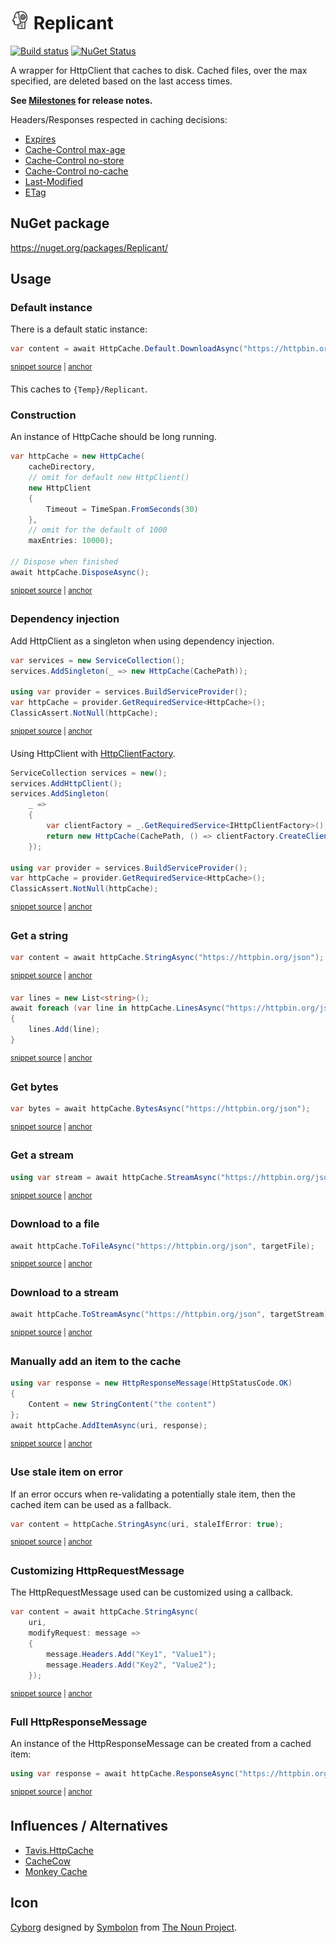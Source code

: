 # <img src="/src/icon.png" height="30px"> Replicant

[![Build status](https://ci.appveyor.com/api/projects/status/2t806jcx34s3r796/branch/main?svg=true)](https://ci.appveyor.com/project/SimonCropp/Replicant)
[![NuGet Status](https://img.shields.io/nuget/v/Replicant.svg)](https://www.nuget.org/packages/Replicant/)

A wrapper for HttpClient that caches to disk. Cached files, over the max specified, are deleted based on the last access times.

**See [Milestones](../../milestones?state=closed) for release notes.**

Headers/Responses respected in caching decisions:

 * [Expires](https://developer.mozilla.org/en-US/docs/Web/HTTP/Headers/Expires)
 * [Cache-Control max-age](https://developer.mozilla.org/en-US/docs/Web/HTTP/Headers/Cache-Control#expiration)
 * [Cache-Control no-store](https://developer.mozilla.org/en-US/docs/Web/HTTP/Headers/Cache-Control#cacheability)
 * [Cache-Control no-cache](https://developer.mozilla.org/en-US/docs/Web/HTTP/Headers/Cache-Control#cacheability)
 * [Last-Modified](https://developer.mozilla.org/en-US/docs/Web/HTTP/Headers/Last-Modified)
 * [ETag](https://developer.mozilla.org/en-US/docs/Web/HTTP/Headers/ETag)


## NuGet package

https://nuget.org/packages/Replicant/


## Usage


### Default instance

There is a default static instance:

<!-- snippet: DefaultInstance -->
<a id='snippet-DefaultInstance'></a>
```cs
var content = await HttpCache.Default.DownloadAsync("https://httpbin.org/status/200");
```
<sup><a href='/src/Tests/HttpCacheTests.cs#L94-L98' title='Snippet source file'>snippet source</a> | <a href='#snippet-DefaultInstance' title='Start of snippet'>anchor</a></sup>
<!-- endSnippet -->

This caches to `{Temp}/Replicant`.


### Construction

An instance of HttpCache should be long running.

<!-- snippet: Construction -->
<a id='snippet-Construction'></a>
```cs
var httpCache = new HttpCache(
    cacheDirectory,
    // omit for default new HttpClient()
    new HttpClient
    {
        Timeout = TimeSpan.FromSeconds(30)
    },
    // omit for the default of 1000
    maxEntries: 10000);

// Dispose when finished
await httpCache.DisposeAsync();
```
<sup><a href='/src/Tests/HttpCacheTests.cs#L36-L51' title='Snippet source file'>snippet source</a> | <a href='#snippet-Construction' title='Start of snippet'>anchor</a></sup>
<!-- endSnippet -->


### Dependency injection

Add HttpClient as a singleton when using dependency injection.

<!-- snippet: DependencyInjection -->
<a id='snippet-DependencyInjection'></a>
```cs
var services = new ServiceCollection();
services.AddSingleton(_ => new HttpCache(CachePath));

using var provider = services.BuildServiceProvider();
var httpCache = provider.GetRequiredService<HttpCache>();
ClassicAssert.NotNull(httpCache);
```
<sup><a href='/src/Tests/HttpCacheTests.cs#L57-L66' title='Snippet source file'>snippet source</a> | <a href='#snippet-DependencyInjection' title='Start of snippet'>anchor</a></sup>
<!-- endSnippet -->

Using HttpClient with [HttpClientFactory](https://docs.microsoft.com/en-us/dotnet/architecture/microservices/implement-resilient-applications/use-httpclientfactory-to-implement-resilient-http-requests).

<!-- snippet: DependencyInjectionWithHttpFactory -->
<a id='snippet-DependencyInjectionWithHttpFactory'></a>
```cs
ServiceCollection services = new();
services.AddHttpClient();
services.AddSingleton(
    _ =>
    {
        var clientFactory = _.GetRequiredService<IHttpClientFactory>();
        return new HttpCache(CachePath, () => clientFactory.CreateClient());
    });

using var provider = services.BuildServiceProvider();
var httpCache = provider.GetRequiredService<HttpCache>();
ClassicAssert.NotNull(httpCache);
```
<sup><a href='/src/Tests/HttpCacheTests.cs#L72-L87' title='Snippet source file'>snippet source</a> | <a href='#snippet-DependencyInjectionWithHttpFactory' title='Start of snippet'>anchor</a></sup>
<!-- endSnippet -->


### Get a string

<!-- snippet: string -->
<a id='snippet-string'></a>
```cs
var content = await httpCache.StringAsync("https://httpbin.org/json");
```
<sup><a href='/src/Tests/HttpCacheTests.cs#L260-L264' title='Snippet source file'>snippet source</a> | <a href='#snippet-string' title='Start of snippet'>anchor</a></sup>
<a id='snippet-string-1'></a>
```cs
var lines = new List<string>();
await foreach (var line in httpCache.LinesAsync("https://httpbin.org/json"))
{
    lines.Add(line);
}
```
<sup><a href='/src/Tests/HttpCacheTests.cs#L272-L280' title='Snippet source file'>snippet source</a> | <a href='#snippet-string-1' title='Start of snippet'>anchor</a></sup>
<!-- endSnippet -->


### Get bytes

<!-- snippet: bytes -->
<a id='snippet-bytes'></a>
```cs
var bytes = await httpCache.BytesAsync("https://httpbin.org/json");
```
<sup><a href='/src/Tests/HttpCacheTests.cs#L288-L292' title='Snippet source file'>snippet source</a> | <a href='#snippet-bytes' title='Start of snippet'>anchor</a></sup>
<!-- endSnippet -->


### Get a stream

<!-- snippet: stream -->
<a id='snippet-stream'></a>
```cs
using var stream = await httpCache.StreamAsync("https://httpbin.org/json");
```
<sup><a href='/src/Tests/HttpCacheTests.cs#L300-L304' title='Snippet source file'>snippet source</a> | <a href='#snippet-stream' title='Start of snippet'>anchor</a></sup>
<!-- endSnippet -->


### Download to a file

<!-- snippet: ToFile -->
<a id='snippet-ToFile'></a>
```cs
await httpCache.ToFileAsync("https://httpbin.org/json", targetFile);
```
<sup><a href='/src/Tests/HttpCacheTests.cs#L315-L319' title='Snippet source file'>snippet source</a> | <a href='#snippet-ToFile' title='Start of snippet'>anchor</a></sup>
<!-- endSnippet -->


### Download to a stream

<!-- snippet: ToStream -->
<a id='snippet-ToStream'></a>
```cs
await httpCache.ToStreamAsync("https://httpbin.org/json", targetStream);
```
<sup><a href='/src/Tests/HttpCacheTests.cs#L334-L338' title='Snippet source file'>snippet source</a> | <a href='#snippet-ToStream' title='Start of snippet'>anchor</a></sup>
<!-- endSnippet -->


### Manually add an item to the cache

<!-- snippet: AddItem -->
<a id='snippet-AddItem'></a>
```cs
using var response = new HttpResponseMessage(HttpStatusCode.OK)
{
    Content = new StringContent("the content")
};
await httpCache.AddItemAsync(uri, response);
```
<sup><a href='/src/Tests/HttpCacheTests.cs#L391-L399' title='Snippet source file'>snippet source</a> | <a href='#snippet-AddItem' title='Start of snippet'>anchor</a></sup>
<!-- endSnippet -->


### Use stale item on error

If an error occurs when re-validating a potentially stale item, then the cached item can be used as a fallback.

<!-- snippet: staleIfError -->
<a id='snippet-staleIfError'></a>
```cs
var content = httpCache.StringAsync(uri, staleIfError: true);
```
<sup><a href='/src/Tests/HttpCacheTests.cs#L436-L440' title='Snippet source file'>snippet source</a> | <a href='#snippet-staleIfError' title='Start of snippet'>anchor</a></sup>
<!-- endSnippet -->


### Customizing HttpRequestMessage

The HttpRequestMessage used can be customized using a callback.

<!-- snippet: ModifyRequest -->
<a id='snippet-ModifyRequest'></a>
```cs
var content = await httpCache.StringAsync(
    uri,
    modifyRequest: message =>
    {
        message.Headers.Add("Key1", "Value1");
        message.Headers.Add("Key2", "Value2");
    });
```
<sup><a href='/src/Tests/HttpCacheTests.cs#L348-L358' title='Snippet source file'>snippet source</a> | <a href='#snippet-ModifyRequest' title='Start of snippet'>anchor</a></sup>
<!-- endSnippet -->


### Full HttpResponseMessage

An instance of the HttpResponseMessage can be created from a cached item:

<!-- snippet: FullHttpResponseMessage -->
<a id='snippet-FullHttpResponseMessage'></a>
```cs
using var response = await httpCache.ResponseAsync("https://httpbin.org/status/200");
```
<sup><a href='/src/Tests/HttpCacheTests.cs#L181-L185' title='Snippet source file'>snippet source</a> | <a href='#snippet-FullHttpResponseMessage' title='Start of snippet'>anchor</a></sup>
<!-- endSnippet -->


## Influences / Alternatives

 * [Tavis.HttpCache](https://github.com/tavis-software/Tavis.HttpCache)
 * [CacheCow](https://github.com/aliostad/CacheCow)
 * [Monkey Cache](https://github.com/jamesmontemagno/monkey-cache)


## Icon

[Cyborg](https://thenounproject.com/term/cyborg/689871/) designed by [Symbolon](https://thenounproject.com/symbolon/) from [The Noun Project](https://thenounproject.com).
